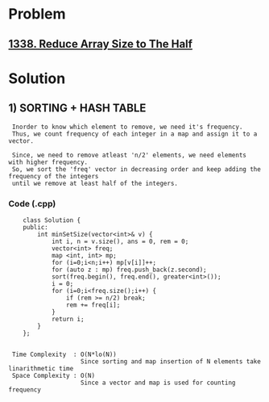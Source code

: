 # Problem

## [1338. Reduce Array Size to The Half](https://leetcode.com/problems/reduce-array-size-to-the-half/)


# Solution 

## 1) SORTING + HASH TABLE

     Inorder to know which element to remove, we need it's frequency.
     Thus, we count frequency of each integer in a map and assign it to a vector.
     
     Since, we need to remove atleast 'n/2' elements, we need elements with higher frequency.
     So, we sort the 'freq' vector in decreasing order and keep adding the frequency of the integers 
     until we remove at least half of the integers.
       
       
   ### Code (.cpp)
   
        class Solution {
        public:
            int minSetSize(vector<int>& v) {
                int i, n = v.size(), ans = 0, rem = 0;
                vector<int> freq;
                map <int, int> mp;
                for (i=0;i<n;i++) mp[v[i]]++;
                for (auto z : mp) freq.push_back(z.second);
                sort(freq.begin(), freq.end(), greater<int>());
                i = 0;
                for (i=0;i<freq.size();i++) {
                    if (rem >= n/2) break;
                    rem += freq[i];
                }
                return i;
            }
        };
     
     
     Time Complexity  : O(N*lo(N)) 
                        Since sorting and map insertion of N elements take linarithmetic time
     Space Complexity : O(N)
                        Since a vector and map is used for counting frequency 
        
